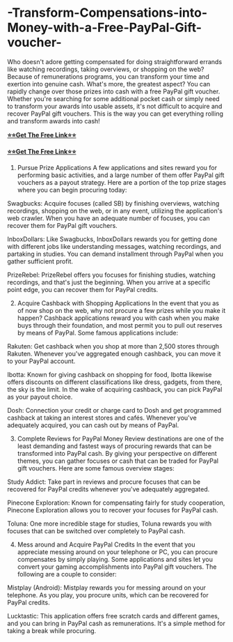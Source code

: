 # -Transform-Compensations-into-Money-with-a-Free-PayPal-Gift-voucher-
Who doesn't adore getting compensated for doing straightforward errands like watching recordings, taking overviews, or shopping on the web? Because of remunerations programs, you can transform your time and exertion into genuine cash. What's more, the greatest aspect? You can rapidly change over those prizes into cash with a free PayPal gift voucher. Whether you're searching for some additional pocket cash or simply need to transform your awards into usable assets, it's not difficult to acquire and recover PayPal gift vouchers. This is the way you can get everything rolling and transform awards into cash!

**[⭐⭐Get The Free Link⭐⭐](https://tinyurl.com/free-paypal-giftnow-2024)**

**[⭐⭐Get The Free Link⭐⭐](https://tinyurl.com/free-paypal-giftnow-2024)**

1. Pursue Prize Applications
A few applications and sites reward you for performing basic activities, and a large number of them offer PayPal gift vouchers as a payout strategy. Here are a portion of the top prize stages where you can begin procuring today:

Swagbucks: Acquire focuses (called SB) by finishing overviews, watching recordings, shopping on the web, or in any event, utilizing the application's web crawler. When you have an adequate number of focuses, you can recover them for PayPal gift vouchers.

InboxDollars: Like Swagbucks, InboxDollars rewards you for getting done with different jobs like understanding messages, watching recordings, and partaking in studies. You can demand installment through PayPal when you gather sufficient profit.

PrizeRebel: PrizeRebel offers you focuses for finishing studies, watching recordings, and that's just the beginning. When you arrive at a specific point edge, you can recover them for PayPal credits.

2. Acquire Cashback with Shopping Applications
In the event that you as of now shop on the web, why not procure a few prizes while you make it happen? Cashback applications reward you with cash when you make buys through their foundation, and most permit you to pull out reserves by means of PayPal. Some famous applications include:

Rakuten: Get cashback when you shop at more than 2,500 stores through Rakuten. Whenever you've aggregated enough cashback, you can move it to your PayPal account.

Ibotta: Known for giving cashback on shopping for food, Ibotta likewise offers discounts on different classifications like dress, gadgets, from there, the sky is the limit. In the wake of acquiring cashback, you can pick PayPal as your payout choice.

Dosh: Connection your credit or charge card to Dosh and get programmed cashback at taking an interest stores and cafés. Whenever you've adequately acquired, you can cash out by means of PayPal.

3. Complete Reviews for PayPal Money
Review destinations are one of the least demanding and fastest ways of procuring rewards that can be transformed into PayPal cash. By giving your perspective on different themes, you can gather focuses or cash that can be traded for PayPal gift vouchers. Here are some famous overview stages:

Study Addict: Take part in reviews and procure focuses that can be recovered for PayPal credits whenever you've adequately aggregated.

Pinecone Exploration: Known for compensating fairly for study cooperation, Pinecone Exploration allows you to recover your focuses for PayPal cash.

Toluna: One more incredible stage for studies, Toluna rewards you with focuses that can be switched over completely to PayPal cash.

4. Mess around and Acquire PayPal Credits
In the event that you appreciate messing around on your telephone or PC, you can procure compensates by simply playing. Some applications and sites let you convert your gaming accomplishments into PayPal gift vouchers. The following are a couple to consider:

Mistplay (Android): Mistplay rewards you for messing around on your telephone. As you play, you procure units, which can be recovered for PayPal credits.

Lucktastic: This application offers free scratch cards and different games, and you can bring in PayPal cash as remunerations. It's a simple method for taking a break while procuring.
